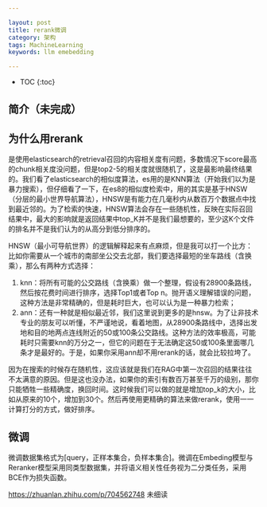 ```yaml
---

layout: post
title: rerank微调
category: 架构
tags: MachineLearning
keywords: llm emebedding

---
```


<script type="text/javascript" src="http://cdn.mathjax.org/mathjax/latest/MathJax.js?config=default"></script>

* TOC
{:toc}

## 简介（未完成）


## 为什么用rerank

是使用elasticsearch的retrieval召回的内容相关度有问题，多数情况下score最高的chunk相关度没问题，但是top2-5的相关度就很随机了，这是最影响最终结果的。我们看了elasticsearch的相似度算法，es用的是KNN算法（开始我们以为是暴力搜索），但仔细看了一下，在es8的相似度检索中，用的其实是基于HNSW（分层的最小世界导航算法），HNSW是有能力在几毫秒内从数百万个数据点中找到最近邻的。为了检索的快速，HNSW算法会存在一些随机性，反映在实际召回结果中，最大的影响就是返回结果中top_K并不是我们最想要的，至少这K个文件的排名并不是我们认为的从高分到低分排序的。

HNSW（最小可导航世界）的逻辑解释起来有点麻烦，但是我可以打一个比方：比如你需要从一个城市的南部坐公交去北部，我们要选择最短的坐车路线（含换乘），那么有两种方式选择：
1. knn：将所有可能的公交路线（含换乘）做一个整理，假设有28900条路线，然后按花费时间进行排序，选择Top1或者Top n。抛开语义理解错误的问题，这种方法是非常精确的，但是耗时巨大，也可以认为是一种暴力检索；
2. ann：还有一种就是相似最近邻，我们这里说到更多的是hnsw。为了让非技术专业的朋友可以听懂，不严谨地说，看着地图，从28900条路线中，选择出发地和目的地两点连线附近的50或100条公交路线。这种方法的效率极高，可能耗时只需要knn的万分之一，但它的问题在于无法确定这50或100条里面哪几条才是最好的。于是，如果你采用ann却不用rerank的话，就会比较拉垮了。

因为在搜索的时候存在随机性，这应该就是我们在RAG中第一次召回的结果往往不太满意的原因。但是这也没办法，如果你的索引有数百万甚至千万的级别，那你只能牺牲一些精确度，换回时间。这时候我们可以做的就是增加top_k的大小，比如从原来的10个，增加到30个。然后再使用更精确的算法来做rerank，使用一一计算打分的方式，做好排序。

## 微调

微调数据集格式为[query，正样本集合，负样本集合]。微调在Embeding模型与Reranker模型采用同类型数据集，并将语义相关性任务视为二分类任务，采用BCE作为损失函数。

https://zhuanlan.zhihu.com/p/704562748 未细读